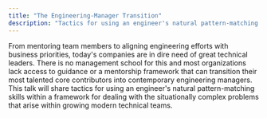 ```yaml
---
title: "The Engineering-Manager Transition"
description: "Tactics for using an engineer's natural pattern-matching skills within a framework for dealing with the situationally complex problems that arise within growing modern technical teams."
---
```


From mentoring team members to aligning engineering efforts with business priorities, today's companies are in dire need of great technical leaders. There is no management school for this and most organizations lack access to guidance or a mentorship framework that can transition their most talented core contributors into contemporary engineering managers. This talk will share tactics for using an engineer's natural pattern-matching skills within a framework for dealing with the situationally complex problems that arise within growing modern technical teams.
